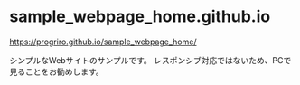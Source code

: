 # sample_webpage_home.github.io
https://progriro.github.io/sample_webpage_home/

シンプルなWebサイトのサンプルです。
レスポンシブ対応ではないため、PCで見ることをお勧めします。
